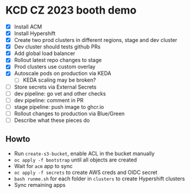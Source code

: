 # KCD CZ 2023 booth demo

* [x] Install ACM
* [x] Install Hypershift
* [x] Create two prod clusters in different regions, stage and dev cluster
* [x] Dev cluster should tests github PRs
* [x] Add global load balancer
* [x] Rollout latest repo changes to stage
* [x] Prod clusters use custom overlay
* [x] Autoscale pods on production via KEDA
  * [ ] KEDA scaling may be broken?
* [ ] Store secrets via External Secrets
* [ ] dev pipeline: go vet and other checks
* [ ] dev pipeline: comment in PR
* [ ] stage pipeline: push image to ghcr.io
* [ ] Rollout changes to production via Blue/Green
* [ ] Describe what these pieces do

## Howto

* Run `create-s3-bucket`, enable ACL in the bucket manually
* `oc apply -f bootstrap` until all objects are created
* Wait for `acm` app to sync
* `oc apply -f secrets` to create AWS creds and OIDC secret
* `bash runme.sh` for each folder in `clusters` to create Hypershift clusters
* Sync remaining apps
